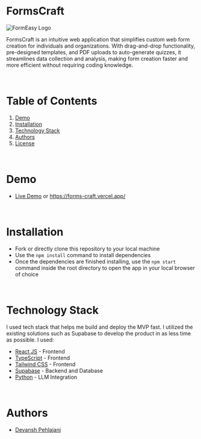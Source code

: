 # FormsCraft

![FormEasy Logo](.frontend/public/f.png)

FormsCraft is an intuitive web application that simplifies custom web form creation for individuals and organizations. With drag-and-drop functionality, pre-designed templates, and PDF uploads to auto-generate quizzes, it streamlines data collection and analysis, making form creation faster and more efficient without requiring coding knowledge.

<br/>

# Table of Contents

1. [Demo](#demo)
2. [Installation](#installation)
3. [Technology Stack](#technology-stack)
4. [Authors](#authors)
5. [License](#license)

<br/>

# Demo

- [Live Demo](https://forms-craft.vercel.app/) or https://forms-craft.vercel.app/
<br/>

# Installation

- Fork or directly clone this repository to your local machine
- Use the `npm install` command to install dependencies
- Once the dependencies are finished installing, use the `npm start` command inside the root directory to open the app in your local browser of choice

<br/>

# Technology Stack

I used tech stack that helps me build and deploy the MVP fast. I utilized the existing solutions such as Supabase to develop the product in as less time as possible. I used:

- [React JS](https://react.dev/) - Frontend
- [TypeScript](https://www.typescriptlang.org/) - Frontend
- [Tailwind CSS](https://tailwindcss.com/) - Frontend
- [Supabase](https://supabase.com/) - Backend and Database
- [Python](https://www.python.org/) - LLM Integration

<br/>

# Authors

- [Devansh Pehlajani](https://github.com/Devansh633)

<br/>
